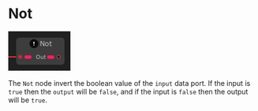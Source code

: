 # Not

![](../../images/node-reference/not.png)

The `Not` node invert the boolean value of the `input` data port. If the input is `true` then the `output` will be `false`, and if the input is `false` then the output will be `true`.
